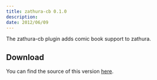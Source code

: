 ```yaml
---
title: zathura-cb 0.1.0
description:  
date: 2012/06/09
---
```


The zathura-cb plugin adds comic book support to zathura.

## Download
You can find the source of this version
[here](/projects/zathura/plugins/zathura-cb/).
